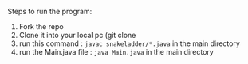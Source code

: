 Steps to run the program:
1. Fork the repo
2. Clone it into your local pc (git clone <your-forked-repo-link>
3. run this command : `javac snakeladder/*.java` in the main directory
4. run the Main.java file : `java Main.java` in the main directory
